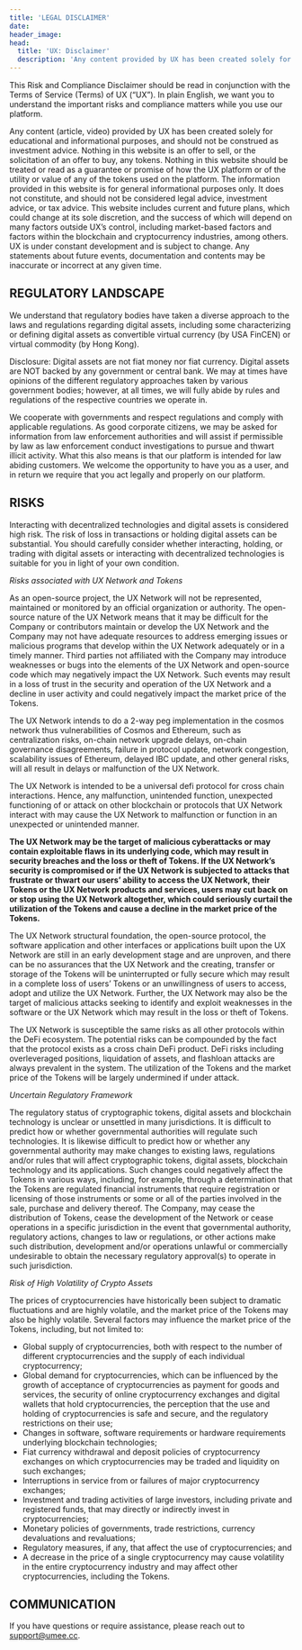 ```yaml
---
title: 'LEGAL DISCLAIMER'
date:
header_image:
head:
  title: 'UX: Disclaimer'
  description: 'Any content provided by UX has been created solely for educational and informational purposes, and should not be construed as investment advice.'
---
```


This Risk and Compliance Disclaimer should be read in conjunction with the Terms of Service (Terms) of UX (“UX”). In plain English, we want you to understand the important risks and compliance matters while you use our platform.

Any content (article, video) provided by UX has been created solely for educational and informational purposes, and should not be construed as investment advice. Nothing in this website is an offer to sell, or the solicitation of an offer to buy, any tokens. Nothing in this website should be treated or read as a guarantee or promise of how the UX platform or of the utility or value of any of the tokens used on the platform. The information provided in this website is for general informational purposes only. It does not constitute, and should not be considered legal advice, investment advice, or tax advice. This website includes current and future plans, which could change at its sole discretion, and the success of which will depend on many factors outside UX’s control, including market-based factors and factors within the blockchain and cryptocurrency industries, among others. UX is under constant development and is subject to change. Any statements about future events, documentation and contents may be inaccurate or incorrect at any given time.

## REGULATORY LANDSCAPE

We understand that regulatory bodies have taken a diverse approach to the laws and regulations regarding digital assets, including some characterizing or defining digital assets as convertible virtual currency (by USA FinCEN) or virtual commodity (by Hong Kong).

Disclosure: Digital assets are not fiat money nor fiat currency. Digital assets are NOT backed by any government or central bank. We may at times have opinions of the different regulatory approaches taken by various government bodies; however, at all times, we will fully abide by rules and regulations of the respective countries we operate in.

We cooperate with governments and respect regulations and comply with applicable regulations. As good corporate citizens, we may be asked for information from law enforcement authorities and will assist if permissible by law as law enforcement conduct investigations to pursue and thwart illicit activity. What this also means is that our platform is intended for law abiding customers. We welcome the opportunity to have you as a user, and in return we require that you act legally and properly on our platform.

## RISKS

Interacting with decentralized technologies and digital assets is considered high risk. The risk of loss in transactions or holding digital assets can be substantial. You should carefully consider whether interacting, holding, or trading with digital assets or interacting with decentralized technologies is suitable for you in light of your own condition.

_Risks associated with UX Network and Tokens_

As an open-source project, the UX Network will not be represented, maintained or monitored by an official organization or authority. The open-source nature of the UX Network means that it may be difficult for the Company or contributors maintain or develop the UX Network and the Company may not have adequate resources to address emerging issues or malicious programs that develop within the UX Network adequately or in a timely manner. Third parties not affiliated with the Company may introduce weaknesses or bugs into the elements of the UX Network and open-source code which may negatively impact the UX Network. Such events may result in a loss of trust in the security and operation of the UX Network and a decline in user activity and could negatively impact the market price of the Tokens.

The UX Network intends to do a 2-way peg implementation in the cosmos network thus vulnerabilities of Cosmos and Ethereum, such as centralization risks, on-chain network upgrade delays, on-chain governance disagreements, failure in protocol update, network congestion, scalability issues of Ethereum, delayed IBC update, and other general risks, will all result in delays or malfunction of the UX Network.

The UX Network is intended to be a universal defi protocol for cross chain interactions. Hence, any malfunction, unintended function, unexpected functioning of or attack on other blockchain or protocols that UX Network interact with may cause the UX Network to malfunction or function in an unexpected or unintended manner.

**The UX Network may be the target of malicious cyberattacks or may contain exploitable flaws in its underlying code, which may result in security breaches and the loss or theft of Tokens. If the UX Network’s security is compromised or if the UX Network is subjected to attacks that frustrate or thwart our users’ ability to access the UX Network, their Tokens or the UX Network products and services, users may cut back on or stop using the UX Network altogether, which could seriously curtail the utilization of the Tokens and cause a decline in the market price of the Tokens.**

The UX Network structural foundation, the open-source protocol, the software application and other interfaces or applications built upon the UX Network are still in an early development stage and are unproven, and there can be no assurances that the UX Network and the creating, transfer or storage of the Tokens will be uninterrupted or fully secure which may result in a complete loss of users’ Tokens or an unwillingness of users to access, adopt and utilize the UX Network. Further, the UX Network may also be the target of malicious attacks seeking to identify and exploit weaknesses in the software or the UX Network which may result in the loss or theft of Tokens.

The UX Network is susceptible the same risks as all other protocols within the DeFi ecosystem. The potential risks can be compounded by the fact that the protocol exists as a cross chain DeFi product. DeFi risks including overleveraged positions, liquidation of assets, and flashloan attacks are always prevalent in the system. The utilization of the Tokens and the market price of the Tokens will be largely undermined if under attack.

_Uncertain Regulatory Framework_

The regulatory status of cryptographic tokens, digital assets and blockchain technology is unclear or unsettled in many jurisdictions. It is difficult to predict how or whether governmental authorities will regulate such technologies. It is likewise difficult to predict how or whether any governmental authority may make changes to existing laws, regulations and/or rules that will affect cryptographic tokens, digital assets, blockchain technology and its applications. Such changes could negatively affect the Tokens in various ways, including, for example, through a determination that the Tokens are regulated financial instruments that require registration or licensing of those instruments or some or all of the parties involved in the sale, purchase and delivery thereof. The Company, may cease the distribution of Tokens, cease the development of the Network or cease operations in a specific jurisdiction in the event that governmental authority, regulatory actions, changes to law or regulations, or other actions make such distribution, development and/or operations unlawful or commercially undesirable to obtain the necessary regulatory approval(s) to operate in such jurisdiction.

_Risk of High Volatility of Crypto Assets_

The prices of cryptocurrencies have historically been subject to dramatic fluctuations and are highly volatile, and the market price of the Tokens may also be highly volatile. Several factors may influence the market price of the Tokens, including, but not limited to:

- Global supply of cryptocurrencies, both with respect to the number of different cryptocurrencies and the supply of each individual cryptocurrency;
- Global demand for cryptocurrencies, which can be influenced by the growth of acceptance of cryptocurrencies as payment for goods and services, the security of online cryptocurrency exchanges and digital wallets that hold cryptocurrencies, the perception that the use and holding of cryptocurrencies is safe and secure, and the regulatory restrictions on their use;
- Changes in software, software requirements or hardware requirements underlying blockchain technologies;
- Fiat currency withdrawal and deposit policies of cryptocurrency exchanges on which cryptocurrencies may be traded and liquidity on such exchanges;
- Interruptions in service from or failures of major cryptocurrency exchanges;
- Investment and trading activities of large investors, including private and registered funds, that may directly or indirectly invest in cryptocurrencies;
- Monetary policies of governments, trade restrictions, currency devaluations and revaluations;
- Regulatory measures, if any, that affect the use of cryptocurrencies; and
- A decrease in the price of a single cryptocurrency may cause volatility in the entire cryptocurrency industry and may affect other cryptocurrencies, including the Tokens.

## COMMUNICATION

If you have questions or require assistance, please reach out to support@umee.cc.
